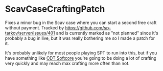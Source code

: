 # ScavCaseCraftingPatch
Fixes a minor bug in the Scav case where you can start a second free craft without payment. Tracked by https://github.com/sp-tarkov/server/issues/401 and is currently marked as "not planned" since it's probably a bug in live, but it was really bothering me so I made a patch for it.

It's probably unlikely for most people playing SPT to run into this, but if you have something like [ODT Softcore](https://hub.sp-tarkov.com/files/file/998-softcore-proper-singleplayer-experience-for-spt/)​ you're going to be doing a lot of crafting very quickly and may reach max crafting more often than not.
